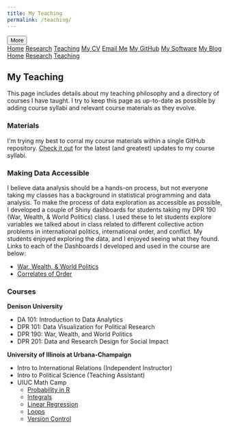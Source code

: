 ```yaml
---
title: My Teaching
permalink: /teaching/
---
```


<!-- Load an icon library -->
<link rel="stylesheet" href="https://cdnjs.cloudflare.com/ajax/libs/font-awesome/4.7.0/css/font-awesome.min.css">

<div class="topnav">
  <div class="dropdown">
        <button class="dropbtn">
        <i class="fa fa-navicon"></i> More</button>
        <div class="dropdown-content">
            <a href="https://milesdwilliams15.github.io/"><i class="fa fa-fw fa-home"></i> Home</a>
            <a href="https://milesdwilliams15.github.io/research/"><i class="fa fa-fw fa-area-chart"></i> Research</a>
            <a href="https://milesdwilliams15.github.io/teaching/"><i class="fa fa-fw fa-mortar-board"></i> Teaching</a>
            <a href="https://github.com/milesdwilliams15/job-market-materials/raw/main/cv.pdf"><i class="fa fa-fw fa-file"></i> My CV</a>
            <a href="{{ site.data.social-media.email.href }}{{ site.data.social-media.email.id }}"><i class="fa fa-fw fa-envelope"></i> Email Me</a>
            <a href="{{ site.github.owner_url }}"><i class="fa fa-fw fa-code-fork"></i> My GitHub</a>
            <a href = "https://milesdwilliams15.github.io/software/"><i class="fa fa-fw fa-gears"></i>My Software</a>
            <a href="https://milesdwilliams15.github.io/blog/"><i class="fa fa-fw fa-pencil"></i> My Blog</a>
        </div>
    </div>
  <a href="https://milesdwilliams15.github.io/"><i class="fa fa-fw fa-home"></i> Home</a>
  <a href="https://milesdwilliams15.github.io/research/"><i class="fa fa-fw fa-area-chart"></i> Research</a>
  <a href="https://milesdwilliams15.github.io/teaching/"><i class="fa fa-fw fa-mortar-board"></i> Teaching</a>
</div>

<p> </p>

## My Teaching

This page includes details about my teaching philosophy and a directory of courses I have taught. I try to keep this page as up-to-date as possible by adding course syllabi and relevant course materials as they evolve.

### Materials

I'm trying my best to corral my course materials within a single GitHub repository. [Check it out](https://github.com/milesdwilliams15/Teaching) for the latest (and greatest) updates to my course syllabi.

### Making Data Accessible

I believe data analysis should be a hands-on process, but not everyone taking my classes has a background in statistical programming and data analysis. To make the process of data exploration as accessible as possible, I developed a couple of Shiny dashboards for students taking my DPR 190 (War, Wealth, & World Politics) class. I used these to let students explore variables we talked about in class related to different collective action problems in international politics, international order, and conflict. My students enjoyed exploring the data, and I enjoyed seeing what they found. Links to each of the Dashboards I developed and used in the course are below:

- [War, Wealth, & World Politics](https://milesdwilliams15.shinyapps.io/WorldData/)
- [Correlates of Order](https://milesdwilliams15.shinyapps.io/correlates-of-order/)


### Courses

**Denison University**

- DA 101: Introduction to Data Analytics
- DPR 101: Data Visualization for Political Research
- DPR 190: War, Wealth, and World Politics
- DPR 201: Data and Research Design for Social Impact

**University of Illinois at Urbana-Champaign**

- Intro to International Relations (Independent Instructor)
- Intro to Political Science (Teaching Assistant)
- UIUC Math Camp
  + [Probability in R](https://github.com/milesdwilliams15/Math-Camp-2020)
  + [Integrals](https://github.com/milesdwilliams15/Math-Camp-2020)
  + [Linear Regression](https://github.com/milesdwilliams15/math-camp-2021-ols)
  + [Loops](https://github.com/milesdwilliams15/Math-Camp-2019)
  + [Version Control](https://github.com/milesdwilliams15/git-and-rstuidio-math-camp-2021)